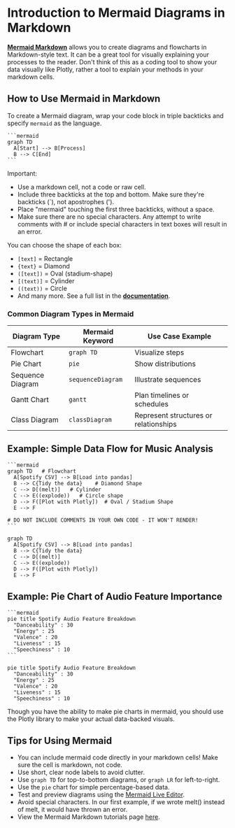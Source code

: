 # Introduction to Mermaid Diagrams in Markdown

**[Mermaid Markdown](https://mermaid.js.org/)** allows you to create diagrams and flowcharts in Markdown-style text. It can be a great tool for visually explaining your processes to the reader. Don't think of this as a coding tool to show your data visually like Plotly, rather a tool to explain your methods in your markdown cells. 


## How to Use Mermaid in Markdown

To create a Mermaid diagram, wrap your code block in triple backticks and specify `mermaid` as the language.
 
````
```mermaid
graph TD
  A[Start] --> B[Process]
  B --> C[End]
```
````

Important:
- Use a markdown cell, not a code or raw cell.
- Include three backticks at the top and bottom. Make sure they're backticks (`), not apostrophes (').
- Place "mermaid" touching the first three backticks, without a space.
- Make sure there are no special characters. Any attempt to write comments with # or include special characters in text boxes will result in an error.

You can choose the shape of each box:
- `[text]` = Rectangle
- `{text}` = Diamond
- `([text])` = Oval (stadium-shape)
- `[(text)]` = Cylinder
- `((text))` = Circle
- And many more. See a full list in the **[documentation](https://mermaid.js.org/syntax/flowchart.html)**.


### Common Diagram Types in Mermaid

| Diagram Type       | Mermaid Keyword    | Use Case Example                                 |
|--------------------|--------------------|--------------------------------------------------|
| Flowchart          | `graph TD`         | Visualize  steps                  |
| Pie Chart          | `pie`              | Show distributions                               |
| Sequence Diagram   | `sequenceDiagram`  | Illustrate sequences                             |
| Gantt Chart        | `gantt`            | Plan  timelines or schedules      |
| Class Diagram      | `classDiagram`     | Represent structures or  relationships |



## Example: Simple Data Flow for Music Analysis

````
```mermaid
graph TD   # Flowchart
  A[Spotify CSV] --> B[Load into pandas]
  B --> C{Tidy the data}    # Diamond Shape
  C --> D[(melt)]   # Cylinder
  C --> E((explode))   # Circle shape
  D --> F([Plot with Plotly])  # Oval / Stadium Shape
  E --> F

# DO NOT INCLUDE COMMENTS IN YOUR OWN CODE - IT WON'T RENDER!
```
````

```mermaid
graph TD
  A[Spotify CSV] --> B[Load into pandas]
  B --> C{Tidy the data}
  C --> D[(melt)]
  C --> E((explode))
  D --> F([Plot with Plotly])
  E --> F
```




## Example: Pie Chart of Audio Feature Importance

````
```mermaid
pie title Spotify Audio Feature Breakdown
  "Danceability" : 30
  "Energy" : 25
  "Valence" : 20
  "Liveness" : 15
  "Speechiness" : 10
```
````

```mermaid
pie title Spotify Audio Feature Breakdown
  "Danceability" : 30
  "Energy" : 25
  "Valence" : 20
  "Liveness" : 15
  "Speechiness" : 10
```

Though you have the ability to make pie charts in mermaid, you should use the Plotly library to make your actual data-backed visuals.



## Tips for Using Mermaid 

- You can include mermaid code directly in your markdown cells! Make sure the cell is markdown, not code.
- Use short, clear node labels to avoid clutter.
- Use `graph TD` for top-to-bottom diagrams, or `graph LR` for left-to-right.
- Use the `pie` chart for simple percentage-based data.
- Test and preview diagrams using the [Mermaid Live Editor](https://mermaid.live).
- Avoid special characters. In our first example, if we wrote melt() instead of melt, it would have thrown an error.
- View the Mermaid Markdown tutorials page [here](https://mermaid.js.org/ecosystem/tutorials.html).
